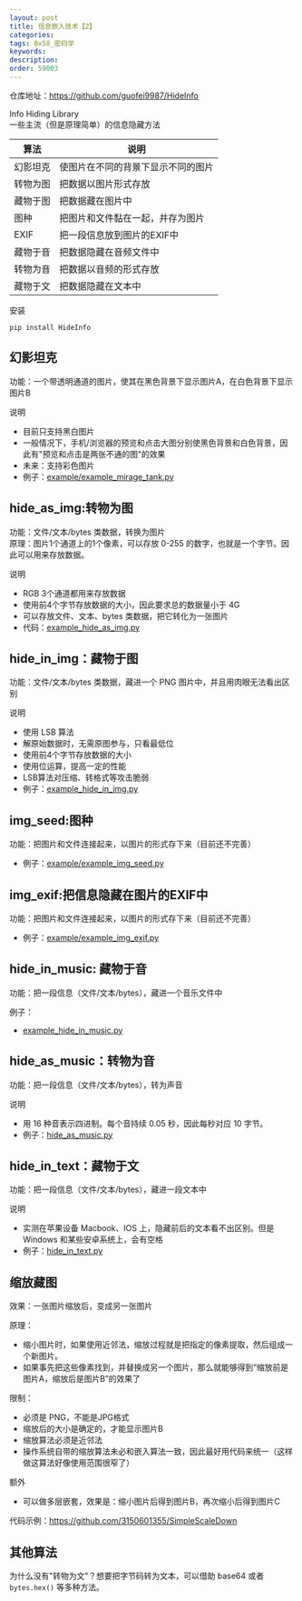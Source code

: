 ```yaml
---
layout: post
title: 信息嵌入技术【2】
categories:
tags: 0x58_密码学
keywords:
description:
order: 59003
---
```



仓库地址：https://github.com/guofei9987/HideInfo




Info Hiding Library  
一些主流（但是原理简单）的信息隐藏方法  

| 算法   | 说明                |
|------|-------------------|
| 幻影坦克 | 使图片在不同的背景下显示不同的图片 |
| 转物为图 | 把数据以图片形式存放        |
| 藏物于图 | 把数据藏在图片中          |
| 图种   | 把图片和文件黏在一起，并存为图片  |
| EXIF | 把一段信息放到图片的EXIF中   |
| 藏物于音 | 把数据隐藏在音频文件中       |
| 转物为音 | 把数据以音频的形式存放       |
| 藏物于文 | 把数据隐藏在文本中 |


安装
```
pip install HideInfo
```


## 幻影坦克

功能：一个带透明通道的图片，使其在黑色背景下显示图片A，在白色背景下显示图片B

说明
- 目前只支持黑白图片
- 一般情况下，手机/浏览器的预览和点击大图分别使黑色背景和白色背景，因此有"预览和点击是两张不通的图"的效果
- 未来：支持彩色图片
- 例子：[example/example_mirage_tank.py](example/example_mirage_tank.py)


## hide_as_img:转物为图

功能：文件/文本/bytes 类数据，转换为图片  
原理：图片1个通道上的1个像素，可以存放 0-255 的数字，也就是一个字节。因此可以用来存放数据。

说明
- RGB 3个通道都用来存放数据
- 使用前4个字节存放数据的大小，因此要求总的数据量小于 4G
- 可以存放文件、文本、bytes 类数据，把它转化为一张图片
- 代码：[example_hide_as_img.py](example/example_hide_as_img.py)

## hide_in_img：藏物于图

功能：文件/文本/bytes 类数据，藏进一个 PNG 图片中，并且用肉眼无法看出区别

说明
- 使用 LSB 算法
- 解原始数据时，无需原图参与，只看最低位
- 使用前4个字节存放数据的大小
- 使用位运算，提高一定的性能
- LSB算法对压缩、转格式等攻击脆弱
- 例子：[example_hide_in_img.py](example/example_hide_in_img.py)


## img_seed:图种

功能：把图片和文件连接起来，以图片的形式存下来（目前还不完善）

- 例子：[example/example_img_seed.py](example/example_img_seed.py)

## img_exif:把信息隐藏在图片的EXIF中

功能：把图片和文件连接起来，以图片的形式存下来（目前还不完善）

- 例子：[example/example_img_exif.py](example/example_img_exif.py)

## hide_in_music: 藏物于音

功能：把一段信息（文件/文本/bytes），藏进一个音乐文件中

例子：
- [example_hide_in_music.py](example/example_hide_in_music.py)

## hide_as_music：转物为音

功能：把一段信息（文件/文本/bytes），转为声音

说明
- 用 16 种音表示四进制。每个音持续 0.05 秒，因此每秒对应 10 字节。
- 例子：[hide_as_music.py](clockware/hide_as_music.py)

## hide_in_text：藏物于文

功能：把一段信息（文件/文本/bytes），藏进一段文本中

说明
- 实测在苹果设备 Macbook、IOS 上，隐藏前后的文本看不出区别。但是 Windows 和某些安卓系统上，会有空格
- 例子：[hide_in_text.py](clockware/hide_in_text.py)








## 缩放藏图


效果：一张图片缩放后，变成另一张图片


原理：
- 缩小图片时，如果使用近邻法，缩放过程就是把指定的像素提取，然后组成一个新图片。
- 如果事先把这些像素找到，并替换成另一个图片，那么就能够得到“缩放前是图片A，缩放后是图片B”的效果了


限制：
- 必须是 PNG，不能是JPG格式
- 缩放后的大小是确定的，才能显示图片B
- 缩放算法必须是近邻法
- 操作系统自带的缩放算法未必和嵌入算法一致，因此最好用代码来统一（这样做这算法好像使用范围很窄了）


额外
- 可以做多层嵌套，效果是：缩小图片后得到图片B，再次缩小后得到图片C


代码示例：https://github.com/3150601355/SimpleScaleDown


## 其他算法


为什么没有"转物为文"？想要把字节码转为文本，可以借助 base64 或者 `bytes.hex()` 等多种方法。

